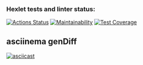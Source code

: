 ### Hexlet tests and linter status:
[![Actions Status](https://github.com/PVArech/backend-project-lvl2/workflows/hexlet-check/badge.svg)](https://github.com/PVArech/backend-project-lvl2/actions)
[![Maintainability](https://api.codeclimate.com/v1/badges/15b8f90bd8b1e1590719/maintainability)](https://codeclimate.com/github/PVArech/backend-project-lvl2/maintainability)
[![Test Coverage](https://api.codeclimate.com/v1/badges/15b8f90bd8b1e1590719/test_coverage)](https://codeclimate.com/github/PVArech/backend-project-lvl2/test_coverage)


## asciinema genDiff
[![asciicast](https://asciinema.org/a/1dxNCVfvfLzAnbiqvlUKAtElh.svg)](https://asciinema.org/a/1dxNCVfvfLzAnbiqvlUKAtElh)

